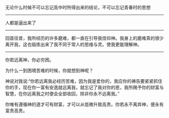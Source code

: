 无论什么时候不可以忘记高中时所得出来的结论，不可以忘记青春时的思想
___
人都是逼出来了
___
回首往昔，我所经历的许多磨难，都一直在引导我信仰神。我身上的磨难真的很少离开我，这也锻炼出来了我不同于常人的思维与灵。使我更能理解神。
___
你若远离神，你必穷困。

为什么一到困境苦难的时候，你就想到神呢？

神说对我说:“你若远离我必经历苦难，因为我是爱你的，我应你的祷告要紧紧抓住你的手，现在你一富有安逸就远离我，就忘记了我对你的恩，我所赐予你的财富与智慧，在你远离我之时便会全部收回，除非你永不远离我。”

  

你唯有遵循神的道才可有财富，才可以从低微升致高贵。你若永不离弃神，便永有富贵高贵。
